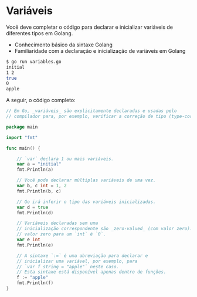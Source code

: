 # Variáveis

Você deve completar o código para declarar e inicializar variáveis de diferentes tipos em Golang.

- Conhecimento básico da sintaxe Golang
- Familiaridade com a declaração e inicialização de variáveis em Golang

```sh
$ go run variables.go
initial
1 2
true
0
apple
```

A seguir, o código completo:

```go
// Em Go, _variáveis_ são explicitamente declaradas e usadas pelo
// compilador para, por exemplo, verificar a correção de tipo (type-correctness) das chamadas de função.

package main

import "fmt"

func main() {

	// `var` declara 1 ou mais variáveis.
	var a = "initial"
	fmt.Println(a)

	// Você pode declarar múltiplas variáveis de uma vez.
	var b, c int = 1, 2
	fmt.Println(b, c)

	// Go irá inferir o tipo das variáveis inicializadas.
	var d = true
	fmt.Println(d)

	// Variáveis declaradas sem uma
	// inicialização correspondente são _zero-valued_ (com valor zero). Por exemplo, o
	// valor zero para um `int` é `0`.
	var e int
	fmt.Println(e)

	// A sintaxe `:=` é uma abreviação para declarar e
	// inicializar uma variável, por exemplo, para
	// `var f string = "apple"` neste caso.
	// Esta sintaxe está disponível apenas dentro de funções.
	f := "apple"
	fmt.Println(f)
}
```
